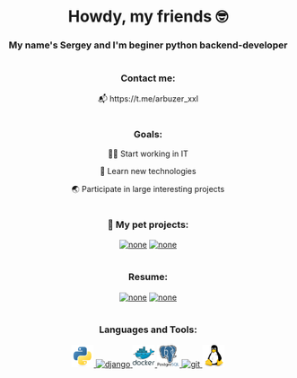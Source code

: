 <h1 align="center">Howdy, my friends 🤓️ </h1>
<h3 align="center">My name's Sergey and I'm beginer python backend-developer</h3>

#

<h3 align="center">Сontact me:</h3>
<p align="center">📬 https://t.me/arbuzer_xxl</p>

#

<h3 align="center">Goals:</h3>
<p align="center">👨‍💻️ Start working in IT</p>
<p align="center">🌿️ Learn new technologies</p>
<p align="center">🌏️ Participate in large interesting projects</p>

#

<h3 align="center">🔭 My pet projects:</h3>
<p align="center">
<a href="https://github.com/arbuzerxxl/sasha-artsoul/" target="_blank" rel="noreferrer"><img src="https://img.icons8.com/external-flaticons-lineal-color-flat-icons/512/external-pet-friendly-hotel-management-flaticons-lineal-color-flat-icons.png" alt="none" height="40" width="40" /></a>
<a href="https://github.com/arbuzerxxl/call-registration-system/" target="_blank" rel="noreferrer"><img src="https://img.icons8.com/external-flaticons-lineal-color-flat-icons/512/external-pet-friendly-hotel-management-flaticons-lineal-color-flat-icons.png" alt="none" height="40" width="40" /></a>
</p>

#

<h3 align="center">Resume:</h3>
<p align="center">
<a href="https://linkedin.com/in/none" target="blank"><img align="center" src="https://raw.githubusercontent.com/rahuldkjain/github-profile-readme-generator/master/src/images/icons/Social/linked-in-alt.svg" alt="none" height="30" width="40" /></a>
<a href="https://github.com/arbuzerxxl/images/blob/main/%D0%9A%D1%83%D1%80%D0%B1%D0%B0%D1%82%D0%BE%D0%B2%20%D0%A1%D0%B5%D1%80%D0%B3%D0%B5%D0%B9%20(Python%20Developer%20Junior).pdf" target="blank"><img align="center" src="https://img.icons8.com/officel/512/set-as-resume.png" alt="none" height="40" width="40" /></a>
</p>

#

<h3 align="center">Languages and Tools:</h3>
<p align="center">
<a href="https://www.python.org" target="_blank" rel="noreferrer"> <img src="https://raw.githubusercontent.com/devicons/devicon/master/icons/python/python-original.svg" alt="python" width="40" height="40"/> </a>
<a href="https://www.djangoproject.com/" target="_blank" rel="noreferrer"> <img src="https://cdn.worldvectorlogo.com/logos/django.svg" alt="django" width="40" height="40"/> </a>
<a href="https://www.docker.com/" target="_blank" rel="noreferrer"> <img src="https://raw.githubusercontent.com/devicons/devicon/master/icons/docker/docker-original-wordmark.svg" alt="docker" width="40" height="40"/> </a>
<a href="https://www.postgresql.org" target="_blank" rel="noreferrer"> <img src="https://raw.githubusercontent.com/devicons/devicon/master/icons/postgresql/postgresql-original-wordmark.svg" alt="postgresql" width="40" height="40"/> </a>
<a href="https://git-scm.com/" target="_blank" rel="noreferrer"> <img src="https://www.vectorlogo.zone/logos/git-scm/git-scm-icon.svg" alt="git" width="40" height="40"/> </a>
<a href="https://www.linux.org/" target="_blank" rel="noreferrer"> <img src="https://raw.githubusercontent.com/devicons/devicon/master/icons/linux/linux-original.svg" alt="linux" width="40" height="40"/> </a>
</p>
